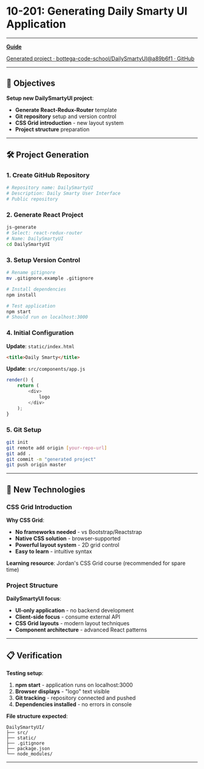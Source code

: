 # 10-201: Generating Daily Smarty UI Application

---

**[Guide](https://devcamp.com/pt-full-stack-development-javascript-python-react/guide/generating-daily-smarty-ui-application)**

[Generated project · bottega-code-school/DailySmartyUI@a89b6f1 · GitHub](https://github.com/bottega-code-school/DailySmartyUI/commit/a89b6f177567f41e0dbf94ba86aff8248b91fd24)

---



## 🎯 Objectives

**Setup new DailySmartyUI project**:

- **Generate React-Redux-Router** template
- **Git repository** setup and version control
- **CSS Grid introduction** - new layout system
- **Project structure** preparation

---

## 🛠️ Project Generation

### 1. Create GitHub Repository

```bash
# Repository name: DailySmartyUI
# Description: Daily Smarty User Interface
# Public repository
```

### 2. Generate React Project

```bash
js-generate
# Select: react-redux-router
# Name: DailySmartyUI
cd DailySmartyUI
```

### 3. Setup Version Control

```bash
# Rename gitignore
mv .gitignore.example .gitignore

# Install dependencies
npm install

# Test application
npm start
# Should run on localhost:3000
```

### 4. Initial Configuration

**Update**: `static/index.html`

```html
<title>Daily Smarty</title>
```

**Update**: `src/components/app.js`

```javascript
render() {
    return (
        <div>
            logo
        </div>
    );
}
```

### 5. Git Setup

```bash
git init
git remote add origin [your-repo-url]
git add .
git commit -m "generated project"
git push origin master
```

---

## 📧 New Technologies

### CSS Grid Introduction

**Why CSS Grid**:

- **No frameworks needed** - vs Bootstrap/Reactstrap
- **Native CSS solution** - browser-supported
- **Powerful layout system** - 2D grid control
- **Easy to learn** - intuitive syntax

**Learning resource**: Jordan's CSS Grid course (recommended for spare time)

### Project Structure

**DailySmartyUI focus**:

- **UI-only application** - no backend development
- **Client-side focus** - consume external API
- **CSS Grid layouts** - modern layout techniques
- **Component architecture** - advanced React patterns

---

## 📋 Verification

**Testing setup**:

1. **npm start** - application runs on localhost:3000
2. **Browser displays** - "logo" text visible
3. **Git tracking** - repository connected and pushed
4. **Dependencies installed** - no errors in console

**File structure expected**:

```
DailySmartyUI/
├── src/
├── static/
├── .gitignore
├── package.json
└── node_modules/
```

---
